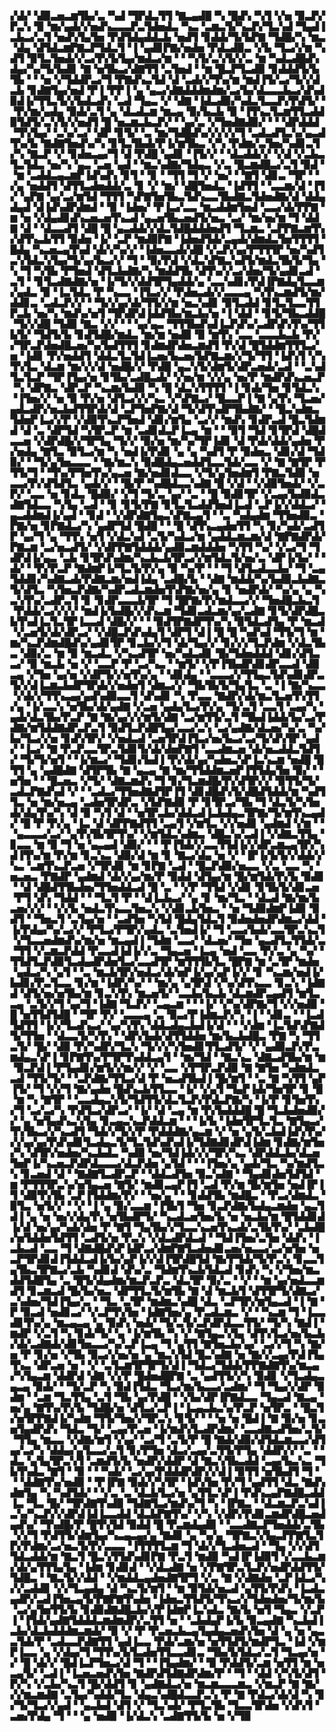 ▞▟▞▝▟▉▃▅▃▆▜▙▞▃▝▚▟▝▜▛▟▃▜▜▝▇▃▄▟█▝▚▝█▟▚▝▚▜▝▞▅▝▉▃▛▞▛▃▚▝▉▝▆▞▄▟▞▞▅▟▚▃▃▃▛▃▜▟▅▟▃▝▚▃▝▃▆▃▜▞▚▃▛▞▜▃▚▟▝▜▄▟▐▃▙▃▞▃▜▝▅▟▚▜▄▜▅▝▛▟▜▟▄▟▟▃▙▝▅▟▜▝▊▟▟▞▜▞▙▛▇▝▜▟█▞▚▝▆▃▝▟▄▝▟▜▟▃▆▛▇▃▛▜▟▃▜▝▐▝▄▟▊▛▇▞▅▟▅▝▛▟▃▟▉▃▝▞▙▝▜▃▞▞▆▝▚▟▜▝▉▜▃▜▅▟▞▞▃▞▛▞▙▜▄▞▆▟▃▞▆▝▝▝▚▜▞▃▚▜▞▞▃▝▆▝▚▟▃▟█▟▚▟▄▞▚▞▜▞▙▟▊▝▇▝▅▜▙▃▞▟▇▜▜▝▃▜▅▟▝▝▆▝█▃▛▜▃▟▉▝▊▟▟▟▜▞▙▜▙▝▝▝▅▝▞▜▟▟▛▃▞▜▝▛▇▟▚▃▜▟▝▟▝▃▟▞▞▜▚▞▆▝▆▟▐▜▞▃▞▜▞▞▟▃▙▝▊▟▇▜▄▞▅▟▝▛▐▝▛▛▐▝▄▝▄▃▞▟▇▟▟▟▆▟▆▞▃▞▙▞▟▃▃▃▙▃▞▟▚▟▉▟▐▞▜▜▃▜▞▞▙▟▃▟▚▝▃▟▝▜▄▃▝▞▝▟▇▝▐▟▃▟▉▞▚▟▃▜▃▃▛▞▛▟▜▞▝▝▛▞▆▞▄▟▄▝▉▟▞▃▜▝▄▝▟▃▟▃▆▝▆▃▄▝▉▞▙▃▙▝▉▝▐▜▚▃▜▃▆▜▜▃▟▟▉▜▟▜▞▃▚▜▞▞▅▟▜▝█▝▅▃▆▃▙▃▛▞▝▝▄▞▃▝▞▜▅▟▇▟▉▞▝▝▝▟▛▟▟▟▝▜▚▜▄▞▝▃▚▞▃▞▝▟▛▝▊▜▞▝▃▝▆▞▜▟█▟▚▞▞▞▞▞▜▝▃▟▃▟▜▃▚▞▄▃▟▜▚▞▙▝▇▟▇▜▅▟▚▞▚▝▊▜▃▜▙▟▞▛▐▞▆▜▙▃▝▞▚▝▛▟▆▞▃▜▅▞▚▟▊▃▜▞▚▝▇▃▛▝▞▝▊▟▅▃▄▞▜▝▟▝▛▟█▝▄▟▊▝▐▜▞▞▝▝▟▃▟▟▞▞▝▞▟▝▞▃▙▃▜▃▜▟▃▝▅▞▚▝▄▃▝▃▅▝▄▟▝▝▆▃▚▟▇▞▜▟▄▃▝▞▃▝█▃▆▟█▃▞▃▜▝▉▟▝▝▆▝▃▟▟▃▄▃▆▛▐▟▚▟▚▝▊▜▝▝▊▝▝▜▜▝▜▝▞▝▅▞▝▝▇▜▝▟▊▃▝▜▛▝▝▞▄▝▅▟▟▜▝▟▜▜▃▟▅▟▟▞▃▝▊▝▞▝▆▞▝▟█▜▅▟▃▝▐▟▜▜▝▝▃▃▆▞▟▝▐▜▞▝▄▛▇▝▄▞▃▞▆▜▟▝▜▜▜▝▚▛▇▜▅▜▙▃▜▟▚▃▃▜▙▟▇▃▜▟▅▟▇▞▟▝▟▟▄▟▄▟▝▟▐▟▚▟▛▟▆▟▝▝▉▝▐▟▅▞▝▛▐▃▞▃▃▝▆▃▟▟▆▜▅▟▝▃▃▞▟▞▛▛▇▝▆▝▅▝▞▟▄▟▊▟▚▃▅▃▅▜▚▃▟▝▄▃▅▜▙▃▅▟▜▞▅▃▝▃▞▝▆▞▅▞▆▝▜▝▟▟▇▝▟▝▝▟▃▃▟▜▝▟█▝█▝▄▃▟▟▞▞▟▃▜▟█▟▟▟▅▟▜▝▜▃▆▃▝▃▛▛▇▃▆▜▚▞▟▜▚▃▙▜▜▝▉▟▅▝▐▞▝▃▛▝▆▟▉▛▇▝▐▟▅▟▜▟▞▃▄▟▞▟▆▟▃▜▅▜▜▜▜▝█▟▄▝▚▃▅▃▄▜▚▟▝▟▞▞▚▞▞▝▐▟▅▃▃▟▞▟█▝▞▃▛▞▄▞▛▜▜▜▛▝▅▞▚▟▜▃▚▜▟▃▚▜▄▞▜▞▄▞▙▃▞▞▝▜▝▝▉▞▛▟▝▞▟▃▚▛▇▃▚▟▜▞▆▟▃▜▙▜▞▜▄▝▚▝▜▝▚▜▙▝▛▜▅▟▝▟▜▃▙▟▇▞▚▝▆▟▟▜▙▝▟▜▚▞▞▃▞▟▅▞▜▞▄▟▊▃▟▝▃▜▝▝▊▜▃▟▇▟▇▞▅▝▐▞▜▞▞▟▟▜▛▜▄▟▟▞▄▝▃▃▚▟▊▞▛▟▐▛▇▟▄▜▃▃▆▞▄▟▃▝▉▝▐▃▜▟▃▝▛▝▚▃▃▝▐▜▃▞▞▝▛▟▅▃▟▞▞▃▃▃▄▝▚▜▚▃▆▟▜▞▆▞▟▟▊▃▝▃▟▃▛▞▞▝▝▜▞▞▄▞▟▞▜▜▞▞▆▝▅▃▚▟▊▝▉▜▃▟▟▝▊▜▃▜▃▃▜▜▛▃▙▝▅▞▚▝▆▟▚▞▅▜▝▜▛▟▛▟▐▟▟▜▙▞▆▃▙▞▅▝▐▝▟▟▝▝▊▜▞▜▙▃▟▟█▝▜▞▞▟█▝▜▟▉▝▇▃▝▞▞▝▝▝▄▞▄▃▝▜▜▜▙▟▚▟▐▃▛▟▚▞▃▟▛▟▚▜▚▞▜▜▙▜▞▝▜▟▜▞▙▝▊▟▜▟█▞▆▟▃▝▆▞▆▝▅▟▉▝▉▝▆▜▚▝▃▃▝▃▃▃▙▃▙▝▛▞▞▜▛▃▛▟▅▟█▃▅▞▚▞▙▟▜▜▜▝▊▟▆▟▛▟▅▃▆▟▜▝▛▞▟▝█▜▟▟▆▜▜▜▃▞▅▝▐▟▊▝▛▞▅▟▟▜▝▟▟▃▜▃▜▟▐▃▅▞▙▃▅▞▙▛▇▃▆▞▞▜▞▜▜▝▐▟▚▜▝▞▚▜▚▜▃▝▟▃▆▝▆▞▞▞▟▝▅▟█▞▞▝▛▟█▝▄▃▚▜▞▟▆▜▞▟▛▃▅▟▞▃▟▝▝▃▚▟▜▃▜▃▛▝▜▛▐▜▄▞▅▝▊▜▙▞▃▟█▃▟▞▝▞▅▞▆▝▞▞▄▝▅▞▛▝▆▟▛▟▚▃▅▃▛▝▚▝▟▛▇▃▝▟▛▃▛▝▚▃▆▞▙▟▉▝▚▝█▝▟▃▚▜▜▜▜▝▐▝▊▟▞▜▅▝▊▜▟▃▚▝▐▜▅▞▞▝▅▝▉▝▛▞▅▝▟▜▃▞▞▞▚▃▝▞▚▛▇▃▞▝█▃▃▛▐▝▇▝▄▜▚▝▜▃▅▞▄▟▃▟▛▞▅▃▙▟▜▜▛▟▞▟▝▃▛▜▅▛▇▞▟▝▜▞▟▜▚▟▛▜▙▟▇▞▝▝█▃▚▟▆▃▜▟▅▛▐▃▞▞▛▝▞▟▉▜▚▃▛▜▅▟▝▟▊▞▆▜▄▝▃▞▞▝▆▟▚▝▊▟▛▃▟▝█▃▜▟▆▟▝▟▝▃▝▟▛▜▟▝▚▜▛▃▛▝▆▝▃▟▊▟▃▛▐▃▄▝▆▝▝▝▉▜▝▜▟▝▊▜▛▟▝▟█▟▃▃▅▝▞▟▛▟█▞▞▜▛▜▄▝▜▞▞▝▉▞▅▝▆▞▚▞▜▛▐▟▊▝▟▝▛▟▞▟▟▞▄▟▅▝▛▞▅▟▄▝▇▜▃▝▉▜▃▞▆▝▚▝▅▟▐▞▛▟▊▝▄▝▄▝▚▟▜▝▛▝▉▟▅▃▝▟▊▞▟▝▜▟▉▞▝▝▜▞▄▜▅▃▃▃▝▝▇▞▆▃▚▝▉▟█▟▄▃▅▟▟▜▃▃▜▟▞▃▃▝▞▝▇▝▇▜▛▝▛▜▜▞▜▝▝▜▚▞▛▜▅▜▚▞▄▃▅▝▇▞▅▟▊▟▃▃▝▞▜▞▄▜▅▟▆▜▝▛▇▃▜▟▉▝▅▃▃▞▛▞▟▜▟▜▃▝▄▟▞▞▝▝█▞▛▝▚▟█▟▃▃▚▟▇▝█▝▞▟▝▝▞▟▉▜▅▟▞▝▞▃▛▞▝▃▃▝▅▝▊▟▃▝█▟▉▞▝▞▜▝▜▞▃▝▄▞▝▃▝▝█▝▉▟▊▜▛▝▞▃▄▞▙▟▉▟▃▟▇▜▟▃▃▝▚▜▄▝▃▟▝▝▊▝▊▜▞▛▇▝▊▜▃▜▃▟▟▜▅▟▐▃▟▝▃▛▐▞▞▟▟▃▞▝▄▃▟▟▆▟▐▞▄▟▝▝▊▟▝▝▞▟▛▟▇▜▄▃▚▛▇▃▄▜▝▝▃▝▚▟▄▟▆▝▜▜▅▟▉▃▝▛▇▞▅▝▊▛▇▟▃▞▚▝▄▟▛▜▟▝█▟█▝▝▝█▝▟▜▚▃▄▟▅▜▜▝▚▝▊▞▚▟▞▃▟▜▛▝▄▞▜▝▄▝▜▜▚▝▅▜▝▞▟▃▚▟▝▃▜▞▚▟▃▞▆▝▄▟▟▃▆▃▆▞▟▝▇▛▇▟▛▟▞▛▇▃▆▝▃▞▅▃▟▜▞▝▞▟▛▛▇▜▟▟▟▞▄▟▉▃▆▟▟▟▅▝▚▜▜▝▚▞▝▞▃▞▜▝▜▟▛▟▐▞▄▃▝▃▙▝▊▜▛▟▚▟▆▞▚▃▙▃▙▜▛▃▞▞▆▜▟▃▜▞▅▞▃▝▟▛▐▞▙▞▝▝▟▞▝▝▛▞▛▃▛▝▇▟▆▛▐▞▜▃▜▞▛▞▄▝▉▝▚▞▛▝▝▝▜▝▟▜▃▟▃▃▙▞▝▜▝▃▄▜▟▟▊▞▚▟▇▃▟▞▛▟▇▃▆▞▅▟▐▟▄▝▃▟█▞▙▝▝▟▇▝▆▟▟▞▚▞▙▟▉▃▙▟▇▃▜▞▟▜▃▝▚▜▅▃▛▟▇▞▚▟▛▃▟▃▆▟▅▜▚▛▇▞▅▞▄▝▊▝▅▟▛▟▞▝▚▞▄▝▄▝▚▃▚▜▚▞▃▟▛▃▜▝▊▝▊▟▛▃▃▃▙▜▛▝▜▝█▛▇▞▛▞▆▟▃▃▞▞▝▜▅▟█▃▙▃▜▝▛▟▟▞▃▞▞▞▞▝▆▟▐▞▙▟█▞▞▟▚▃▆▝▜▟▊▃▟▃▆▞▄▞▃▟▇▝▊▜▞▟▛▟█▃▙▜▚▟▐▃▜▃▜▛▐▃▃▟▝▟█▞▞▝▝▝▉▟▜▛▇▟▛▜▚▞▚▝▉▜▟▃▟▜▄▝▛▝▆▃▟▝▞▃▅▜▞▟▞▟▛▃▞▝▞▟█▃▛▟▚▟▄▜▝▟▛▜▝▟▐▝█▝█▝▚▟▚▟▝▜▜▞▜▝▆▝▆▞▚▃▛▟▆▟█▟▚▞▄▟▊▜▛▝▊▃▙▞▞▜▝▟▞▜▄▞▞▝▊▞▞▞▜▃▛▟▆▝▞▟▃▜▙▃▝▟▉▞▃▝▆▝▉▝▆▃▟▃▝▞▚▃▟▜▛▝▅▞▚▟▃▟▊▝█▞▜▟▅▟▟▟▝▟▊▞▟▜▃▃▞▝▉▝▆▃▙▝▅▝▞▝▃▃▛▝▛▝▃▞▚▃▝▝▆▜▞▝▞▛▐▜▙▟▛▟▊▟▛▃▃▟▝▟▉▃▄▝▞▜▅▝▄▞▅▝▞▟▛▜▞▞▅▜▚▞▄▝▝▟▊▟▄▝▝▃▃▃▞▞▜▜▄▃▜▟▚▟▊▟▛▃▜▞▞▟▐▃▆▃▙▟▛▜▛▟▞▞▅▟▅▜▝▟▆▃▞▞▝▜▙▜▙▜▞▜▄▜▃▝▃▝▐▝▇▞▚▃▃▝▞▟▞▞▜▜▚▃▄▞▄▟▚▟▉▃▃▜▝▟▚▟▊▝▚▝▛▃▃▝▇▟▛▞▟▞▆▃▜▃▅▜▚▜▜▞▄▝▐▞▃▃▚▝▅▜▙▞▟▞▄▟▇▝▞▃▅▝▄▟▄▜▃▞▛▞▄▝▜▞▃▜▝▃▃▜▝▃▄▞▚▝▄▟▞▟▃▜▙▞▛▃▛▝▇▝▇▞▄▞▞▞▆▜▞▟▇▝▃▞▆▜▜▞▃▜▝▜▙▟▐▟▟▞▙▞▃▞▛▟▇▞▆▜▟▟▇▟▛▃▛▃▜▝▉▟▜▃▛▟█▜▄▞▃▃▞▃▚▝▃▞▄▟▇▞▟▃▅▞▚▞▃▝▚▞▙▞▜▃▞▞▅▝▊▟▚▜▛▞▝▞▅▟▃▟▝▃▅▜▛▟▐▜▃▞▅▞▙▃▞▃▞▜▞▟▚▜▛▝▄▟▞▝▐▃▞▝▇▝▛▃▛▃▃▜▛▃▜▟▊▜▞▟▞▟▅▛▇▜▝▃▃▟▆▃▅▝▟▞▅▃▟▟▃▜▟▜▞▝▜▞▜▞▅▜▝▝▐▞▆▃▞▝▜▟▊▞▙▟▐▝▛▞▟▞▄▞▚▟▅▃▚▛▐▃▚▃▆▝▅▟█▝█▜▜▝▄▝▄▟█▟▇▝▟▜▛▜▙▝▇▝▄▃▄▝▇▝▆▞▜▜▟▟▆▃▅▛▐▜▜▟▄▜▅▝▉▞▝▝▅▜▅▝▝▝█▃▅▃▝▞▜▞▝▟▇▃▆▟▚▝▜▝▊▞▜▃▆▟█▞▛▞▟▜▛▞▞▝▉▜▜▞▜▞▃▟▃▛▇▟▚▟▝▞▝▝▃▟▃▞▜▜▅▟▇▟▜▛▐▜▝▟▊▟█▟▚▜▞▟█▟▜▟▟▞▆▝▚▟▜▜▃▝▅▝▆▞▅▃▄▝▃▟▅▜▛▟▛▃▝▞▙▛▇▟▉▝▛▝▊▜▛▃▞▜▙▝▜▝▟▃▜▞▚▜▅▟▞▟▄▜▚▞▚▝▟▝▉▝▚▜▝▟▝▝▅▜▛▃▙▞▟▟▃▟▐▃▙▟▄▃▜▛▇▞▜▞▆▜▚▃▄▟▞▝█▝▛▝▛▞▄▝▐▃▝▟▝▟▛▛▇▟▜▜▝▃▄▜▝▞▆▜▃▝▞▞▅▟▊▝▄▟▆▟▝▞▆▝▝▝▄▃▃▃▞▃▞▝▄▜▚▜▙▜▛▜▚▞▝▞▆▜▟▃▚▟▆▃▝▟█▃▚▞▃▟▐▝▞▟▇▃▜▜▄▝▊▃▃▝▆▝▉▝▜▝▅▝▄▃▄▟▝▟▉▞▝▝▝▛▐▜▟▞▞▃▃▜▜▟▐▞▞▟▛▃▆▃▄▜▛▞▚▟▐▜▚▞▆▝▛▞▆▝▊▃▚▃▝▟▉▞▟▝▆▝▊▝▇▃▞▟▄▝▅▝▞▝▐▛▐▞▙▜▞▞▟▟▞▞▚▃▝▃▆▜▚▃▛▃▅▝▞▜▛▟▊▝▆▝▊▛▇▝▃▟▝▝█▃▛▟▉▞▅▃▃▝▞▃▝▃▃▝▚▝▅▃▅▃▝▛▇▟▛▝▄▟▆▟▝▟▞▞▄▞▆▞▛▝▉▟▟▝▟▜▄▞▆▝█▞▆▜▟▞▛▞▙▝▉▟▊▝▝▟▝▟█▟▜▜▙▟▅▞▜▜▅▟▟▃▟▝█▝▃▝▝▞▛▝▜▜▟▝▞▟▊▝▊▜▙▜▞▟▊▃▅▝▛▜▝▟▚▝▜▟▟▝▝▝▜▃▜▝▛▝▝▟▐▃▙▃▞▝▄▝▊▝▆▞▜▃▝▝▟▃▟▝▇▞▆▞▙▃▅▞▞▞▝▝▞▞▙▝▅▟▃▜▚▃▃▜▅▃▚▝▞▟▊▃▙▜▅▃▝▝▅▝▜▟▉▟▆▛▐▟▉▝▉▟▜▝▝▜▅▃▜▝▃▜▄▞▅▝▝▃▟▜▅▝▚▜▟▝█▟▄▜▟▃▜▝▉▟▅▟▅▟▛▟▆▃▞▟▟▝▐▞▛▟▄▞▚▞▃▞▞▝▛▜▃▞▛▜▛▞▄▟▃▝▃▜▅▟▐▞▝▜▝▃▃▞▙▟▞▃▃▜▛▃▚▃▜▝▞▜▃▃▅▟▆▟▚▞▆▞▅▝▆▃▄▟▐▝▜▟▆▝▃▃▞▝▟▃▅▞▝▜▅▝▄▃▟▜▃▜▜▟▞▃▝▜▜▝▞▃▆▃▛▟▟▝▛▃▃▟▐▟▐▞▞▃▝▜▄▃▅▝▐▃▄▝▅▟▝▃▃▝▛▞▃▝▄▝▚▞▝▜▜▟▜▃▛▟▉▜▃▟▄▟▛▟▅▜▃▞▃▃▟▜▛▝▆▜▜▜▙▜▃▝█▛▇▝▆▝▃▜▛▝▆▟▅▝▄▟▃▞▚▝▄▜▝▝▃▝▆▃▙▜▛▞▅▟▃▞▟▞▅▛▐▞▄▞▄▛▐▞▞▝▊▝▚▃▆▞▅▟▐▞▙▟▊▞▛▃▜▃▃▝▊▞▆▝▐▟▛▞▚▞▝▝▆▞▄▝▄▜▛▟▝▞▚▞▟▜▚▃▃▝▊▃▚▝▐▟▇▟▝▟▜▞▅▞▅▜▙▞▆▝▊▃▚▜▚▝▆▃▅▜▞▝▃▃▙▞▙▃▙▝▟▃▆▟▛▃▄▟▜▝▆▜▃▃▄▝▃▜▞▞▜▝▄▞▜▝▐▟▇▝▜▃▛▞▝▃▄▃▆▝▝▝▐▞▝▞▚▞▟▛▇▞▜▝▞▞▅▟▉▝█▝▅▜▜▟▜▟█▝▝▜▛▝▛▞▝▃▃▃▄▝▃▝▉▃▞▛▐▟▆▃▛▞▚▝▐▝▝▟▊▃▝▝▐▃▟▜▟▜▜▝▐▞▞▜▃▟▚▃▞▝▄▞▚▜▚▝▟▟▃▟▄▃▙▟▐▞▟▝▝▝▞▟▆▝▐▃▜▟▚▛▇▟▜▞▜▜▅▝▝▟▃▃▜▞▚▜▚▝▝▟▛▞▙▟▞▟▜▜▟▟▅▝▆▞▙▃▙▟█▃▝▛▇▝▚▝▜▜▃▜▞▝█▞▝▟▉▝▛▞▚▟▛▞▜▃▚▝▜▞▞▞▚▜▅▟▊▜▜▃▟▜▞▝▞▝▄▟▉▃▛▞▛▃▆▟▄▃▚▛▐▝▊▛▇▜▚▞▛▜▛▜▚▟▟▃▄▜▝▝▆▞▜▟▝▝▇▃▚▃▝▟▇▃▟▜▙▞▆▝▆▝▉▃▛▟▐▝▛▜▄▟▊▞▆▜▞▞▆▞▞▝▞▝▃▃▝▞▛▜▛▃▛▟▉▝▇▝▇▜▅▝▚▟▆▟▃▃▟▝▜▜▞▜▞▝▝▃▛▟▇▞▜▜▃▞▟▝▛▝▅▃▟▜▙▟▐▝█▞▆▜▝▝▃▝▇▝▚▜▜▝▄▛▐▜▞▝▜▝▞▞▜▝▇▞▄▟▅▝█▟▚▃▙▜▜▃▃▝▐▞▝▞▄▜▝▜▄▛▐▟▞▜▅▜▛▝▊▝█▝▆▝▚▝▇▜▛▝▝▃▃▟▄▃▚▜▞▜▟▜▜▞▟▃▜▃▛▞▛▟▃▛▇▞▚▝▐▞▛▝▊▜▅▜▚▞▜▝▃▞▃▞▚▝▛▟▜▃▞▟▛▃▞▝▐▞▝▟▝▃▄▝▆▝▛▞▙▟▟▟█▝█▝▜▃▙▟▅▟▉▞▞▝▄▝▅▜▄▟▚▃▚▜▄▝▊▃▄▃▚▃▛▟▟▃▆▝▝▝▐▞▙▝▐▟▅▜▛▜▃▜▃▝▇▜▄▃▞▜▚▜▙▃▞▞▚▃▟▜▝▜▟▞▞▜▞▞▛▝▛▟▟▟▇▞▄▃▆▝▞▝▅▝▄▜▞▃▙▟▐▟▚▜▚▞▞▞▄▞▄▞▛▟▚▟▊▜▃▟▄▃▜▞▜▃▜▟▚▟▚▟▐▞▜▟▇▟▊▟▛▟▐▟▆▝▊▟▇▞▆▜▅▞▚▝▟▜▛▞▅▟▅▞▚▃▙▟▃▝▚▟▉▝▅▞▜▟▐▟▞▞▞▜▛▞▚▃▝▟▛▟▟▃▙▞▟▃▅▜▅▛▐▞▚▃▅▃▛▟▛▟▃▃▃▞▟▃▛▟▅▝▄▜▟▝▝▝▐▜▅▞▄▝▄▟▞▜▃▝▚▞▆▟▜▃▚▝▊▃▅▟▝▟▝▝▇▟▇▜▃▟▛▃▛▝▝▟▟▃▟▜▅▝▉▃▚▟▇▝▝▜▄▟▊▟▅▜▟▜▟▝▆▝▛▜▜▜▛▃▚▞▅▜▄▃▅▝▇▜▞▝▆▟▊▃▄▛▐▜▝▃▟▝▛▞▆▝█▞▆▜▅▝▅▟▐▛▐▜▝▟▉▜▚▜▙▝▃▛▐▜▟▟▆▞▛▞▝▝▅▞▄▝▝▝▊▟▟▜▙▝▆▟█▃▝▝▛▃▞▟▆▟▃▝▉▜▃▝▅▜▞▞▝▝▞▝▐▝▄▝▉▞▃▃▆▝▐▜▙▜▝▜▅▝▊▃▛▟▇▞▙▟▄▃▆▟▅▝▄▃▜▟▐▝▄▝▅▝▅▞▞▟▄▜▚▝▅▜▙▟▛▜▞▝▚▃▟▃▅▜▅▞▙▝▅▝▅▃▙▞▆▝█▜▟▟▊▟▐▞▟▝▅▞▄▞▚▟▞▟▅▝▛▝▇▜▝▜▄▜▙▞▞▜▃▃▚▃▅▜▚▃▟▞▃▜▙▜▚▞▝▃▙▟█▞▅▜▟▟▅▜▟▜▜▝▃▟▜▞▅▝▛▃▚▝▞▟▃▟▛▟▃▟▝▝▜▟▐▜▅▞▃▜▅▝▟▟▚▝▐▃▙▃▟▝▃▃▝▜▝▟▇▟█▟▚▛▐▟▛▃▞▟▆▛▇▜▃▟▅▟▊▃▅▞▅▃▃▞▃▞▅▜▅▝▅▃▛▜▛▟▊▟▐▜▟▟▃▟▐▞▙▞▄▛▐▞▞▟▐▜▛▟█▜▟▝▇▞▛▜▟▞▜▞▛▃▚▝▊▃▃▜▄▜▙▃▜▛▇▃▞▃▙▝▚▟▊▟▝▟▚▞▃▝▜▟▆▜▚▃▙▜▟▃▟▝▊▟▚▝▚▝▞▜▅▞▆▃▟▟▜▟█▜▄▝▃▝█▜▞▟▄▟▆▞▆▃▛▃▛▃▝▟▃▜▛▝▉▞▃▝▝▞▝▝▆▝▄▞▅▟▃▃▆▟▜▝▊▃▆▃▟▝█▞▙▞▅▃▝▟▛▜▜▃▜▞▆▜▙▝▇▝▟▝▆▃▙▜▝▟▜▜▛▜▞▟▇▃▞▃▚▟▅▞▜▟▐▜▄▞▃▝▝▜▃▝▃▜▛▝▆▟▆▃▚▟█▝▟▃▝▃▛▜▛▞▆▜▄▃▟▝▐▝▇▝▛▝▉▃▟▝▅▟▊▃▞▝▞▃▛▜▚▜▅▝▐▟▇▜▅▞▄▝▛▃▟▃▆▃▝▞▝▝▚▃▆▝▜▝▐▃▃▟▊▜▚▞▄▝▆▃▄▃▄▝▄▝▉▟▚▝▅▟▞▝▜▞▃▜▞▃▛▟▛▟▃▃▜▜▞▝▜▞▚▝▇▟▐▝▆▟▛▝▞▃▜▝▚▝▊▟▞▜▞▝▄▝▐▞▆▜▙▝▚▝▞▝▇▜▄▃▚▜▄▝▟▜▚▜▃▞▅▞▙▃▙▞▟▞▃▟▇▟▞▟▊▜▅▃▃▞▚▞▃▛▐▃▄▝▜▝▄▜▜▝▇▜▅▃▙▞▄▞▝▃▞▞▜▝▚▝▇▞▅▝▛▝▊▞▅▝▞▜▙▝▉▃▞▞▅▞▅▝▄▝▆▃▚▜▟▝█▃▚▟▇▝▅▝▇▞▞▃▄▞▛▟▐▜▄▜▚▃▝▟▛▃▅▝▅▝▝▞▝▃▜▃▆▜▛▜▛▜▞▟▐▝▜▟▃▞▜▟▟▞▛▛▇▟▇▜▚▞▆▃▄▞▚▜▄▃▆▝▟▟▛▟▝▟▇▝▞▞▛▝█▟▅▟█▛▇▝▃▝▄▟▜▜▞▞▚▝▉▟▊▝▞▜▃▟▄▃▄▃▄▝▉▟▞▝▝▜▞▃▛▝▚▝▉▟▐▜▟▃▝▜▃▞▆▞▙▃▃▞▃▟▆▞▝▜▝▜▄▞▞▟▛▝▉▟▆▝▝▃▆▝▜▃▜▜▄▝▃▜▝▜▙▝▄▞▛▟█▝▝▞▙▞▟▛▐▛▇▟▃▃▝▜▄▃▟▝▇▃▄▝▅▞▄▝▇▜▚▞▛▞▙▝▜▟█▞▅▝▟▜▃▞▃▛▐▝▐▃▄▃▙▃▚▞▛▃▛▝▅▜▛▃▝▝█▃▜▞▅▜▛▛▇▟▐▞▚▟▆▝▜▜▞▜▅▞▞▜▛▃▚▝▊▜▞▝▝▝▅▝▅▝█▟▐▝▇▝▉▞▅▝▊▃▅▜▄▟▛▟▚▝▜▟▃▝▜▞▝▃▄▞▛▃▅▝▐▞▆▟▚▜▃▟▛▟▆▞▝▃▃▟▇▃▟▜▅▞▃▜▞▝▜▜▄▝▆▃▃▝▞▟▇▞▆▜▝▞▄▞▝▃▞▜▝▃▜▞▛▝█▝▇▟▞▟▉▞▟▜▟▃▆▃▃▞▟▜▄▞▃▞▚▝▟▟▄▞▄▜▃▃▞▃▜▝▊▞▛▜▅▝▟▃▞▃▄▞▃▜▜▞▛▜▄▝▟▟▛▞▞▝▃▝▝▟▃▝▄▜▄▜▛▃▚▜▝▃▆▟▜▞▙▝▅▟▛▞▟▟▛▝▟▝▇▃▚▜▙▃▟▟▝▃▄▞▙▃▚▃▝▜▙▜▚▟▃▝▇▜▝▝▉▝▝▝▚▟▞▝▃▞▄▞▛▟▟▟▛▟▛▞▞▟▐▝▉▜▜▝▅▜▙▟▜▝▜▝▝▝▟▟▇▜▚▞▅▟▉▝▝▛▐▛▇▝▉▟▞▞▚▜▛▝▐▟▚▜▅▝▛▞▜▝▄▟▜▜▝▟▃▝▇▟▚▟▆▜▄▝▚▝▚▟▜▟▞▝▝▞▃▝▃▝▟▃▙▜▃▞▅▝▄▜▜▃▚▛▐▝▛▟▚▃▄▛▇▟█▃▟▟▐▃▝▜▃▝█▞▝▜▛▟▇▜▚▟▉▝▜▟▇▜▃▞▆▟▚▞▜▝▚▝▐▛▇▃▝▝▟▃▆▃▛▃▚▟▐▃▚▞▚▃▛▞▞▟▛▟▐▟▐▃▃▟▟▝▟▃▙▛▇▜▚▞▝▞▚▝▞▟▛▞▛▟▊▃▆▟▛▟█▃▅▟▄▟▚▞▝▜▚▟█▞▛▝█▜▚▜▟▝▉▟▟▝█▝▛▃▆▟▄▟▉▝▝▃▃▟▇▃▛▜▅▟▟▞▃▜▙▝▞▞▜▝▛▟▜▜▞▟▆▜▄▞▚▃▄▃▄▞▄▝▇▟▊▝▄▝▚▞▄▝▜▛▇▃▚▜▄▃▛▛▇▜▃▜▛▞▛▟▆▞▃▞▅▃▜▞▛▞▃▃▃▝▐▜▜▜▜▃▆▝▜▝▟▞▞▜▃▟▅▃▟▝▝▜▄▝▞▞▟▜▜▟▃▟▟▞▆▝▇▃▜▝█▃▚▜▜▟▚▟▊▛▇▝▛▃▜▝▆▟▉▝▚▟▐▛▐▟▉▜▝▞▃▃▙▃▆▞▟▞▄▜▜▜▄▜▄▝▐▟▆▝▊▟▊▟▝▝▞▟▃▟▇▝▅▝▞▛▇▜▛▃▜▃▛▞▅▟▛▟▟▜▜▞▜▟█▃▝▝▇▃▜▞▞▟▟▝▝▞▆▟▟▃▄▟▅▟▇▜▛▜▝▞▃▝▇▝▞▟▇▟▅▝▃▛▐▟▃▞▚▞▞▃▟▟▊▝▞▞▜▃▄▟▄▝▟▝▚▃▜▞▆▜▝▝▆▝▉▜▟▞▅▃▟▝▄▜▜▞▛▟▚▝▐▃▟▃▄▟▛▞▃▟▐▜▅▃▄▜▞▛▇▛▇▜▚▟▅▝▐▟▅▃▜▜▟▜▞▜▚▃▞▞▜▟▅▟▅▞▜▞▆▞▙▝▃▞▄▜▅▜▜▞▙▝▊▟▉▟▇▟█▃▙▞▞▛▐▟▆▛▐▃▚▟▃▝▇▞▙▝▅▜▝▜▄▃▝▞▃▛▐▝▐▜▟▞▄▟▇▜▟▟▟▃▆▟▆▟▛▞▃▜▜▝▅▝▝▃▙▟▄▛▐▞▙▝▉▃▄▟▇▝▚▃▙▟▐▃▙▞▟▃▙▟▟▟▆▃▆▟▞▝▉▝▞▝▛▝▛▃▅▃▙▃▄▜▄▟▄▃▅▟▚▜▅▝▟▝▄▝▅▝▄▃▃▜▟▞▛▝▃▟▃▃▛▟▇▜▜▝▄▟▐▃▃▝▛▟▞▃▆▞▅▝▅▜▜▟▜▞▆▟▛▜▃▝▐▟▝▞▆▛▐▃▃▝▄▝▞▟▄▞▜▝▜▜▚▞▙▜▃▟▅▜▜▃▃▟▊▃▝▜▙▞▙▜▟▃▞▃▜▝▜▃▄▞▅▝▞▝█▝▟▞▞▝█▟▐▃▛▜▅▃▞▟▝▜▝▝▐▜▄▟▆▞▝▝▉▝▛▟▟▜▞▃▆▝▅▜▜▝▆▝▅▃▄▜▞▝▃▟▐▝▐▃▅▃▅▟▚▜▅▝▇▟▛▟▜▟▇▟▛▟▆▞▛▝▝▜▝▝▟▟▝▞▚▜▞▟▜▝▛▞▚▝▞▃▙▞▚▃▜▝█▞▟▟▜▝▊▝▄▟▇▟▃▞▅▝▆▃▆▃▃▃▆▃▝▞▆▃▛▝▇▝▇▞▞▞▆▃▆▟▇▝▃▜▄▞▚▟▟▞▜▃▝▟▄▃▚▟█▟▃▃▛▃▚▝▛▝▇▝▛▟▃▞▟▞▟▝▚▝▊▞▜▞▜▃▞▞▄▟▝▝▄▃▙▟▝▟▜▝▞▝▜▃▚▟▞▝▛▜▃▜▙▝▜▃▃▜▛▟▅▝▞▟▚▜▝▃▅▞▛▟▄▝▜▝▝▝▄▝▅▟▉▝▐▞▟▃▚▝▃▟▇▜▜▞▙▝▅▝▞▜▉

